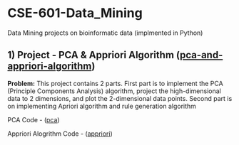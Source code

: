 # CSE-601-Data_Mining
Data Mining projects on bioinformatic data (implmented in Python)
##
## 1) Project - PCA & Appriori Algorithm ([pca-and-appriori-algorithm](pca-and-appriori-algorithm))
**Problem:** This project contains 2 parts. First part is to implement the PCA (Principle Components Analysis) algorithm, project the high-dimensional data to 2 dimensions, and plot the 2-dimensional data points. Second part is on implementing Apriori
algorithm and rule generation algorithm

PCA Code - ([pca](pca-and-appriori-algorithm/pca))

Appriori Alogrithm Code - ([appriori](pca-and-appriori-algorithm/appriori))
